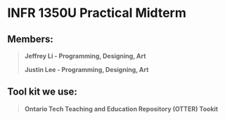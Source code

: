 # INFR 1350U Practical Midterm
## Members:
> **Jeffrey Li - Programming, Designing, Art**
> 
> **Justin Lee - Programming, Designing, Art**

## Tool kit we use:
> **Ontario Tech Teaching and Education Repository (OTTER) Tookit**
